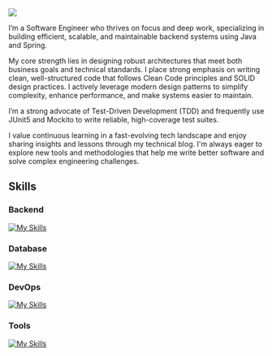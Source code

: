 <img src="https://capsule-render.vercel.app/api?type=venom&color=gradient&customColorList=0,1,7,14,20,24,27)&height=160&fontAlignY=43&descAlignY=64&section=header&text=023&desc=Github%20🗂️&animation=fadeIn&fontSize=40&fontColor=FAFAFA&stroke=000000&strokeWidth=0.5"/>

I’m a Software Engineer who thrives on focus and deep work, specializing in building efficient, scalable, and maintainable backend systems using Java and Spring.

My core strength lies in designing robust architectures that meet both business goals and technical standards. I place strong emphasis on writing clean, well-structured code that follows Clean Code principles and SOLID design practices. I actively leverage modern design patterns to simplify complexity, enhance performance, and make systems easier to maintain.

I’m a strong advocate of Test-Driven Development (TDD) and frequently use JUnit5 and Mockito to write reliable, high-coverage test suites.

I value continuous learning in a fast-evolving tech landscape and enjoy sharing insights and lessons through my technical blog. I'm always eager to explore new tools and methodologies that help me write better software and solve complex engineering challenges.


<h2> Skills </h2>

<h3> Backend </h3>

[![My Skills](https://skillicons.dev/icons?i=java,spring,hibernate)](https://skillicons.dev)

<h3> Database </h3>

[![My Skills](https://skillicons.dev/icons?i=mysql,redis,mongodb)](https://skillicons.dev)

<h3> DevOps </h3>

[![My Skills](https://skillicons.dev/icons?i=aws,githubactions,docker,nginx)](https://skillicons.dev)
  
<h3> Tools </h3>

[![My Skills](https://skillicons.dev/icons?i=git,postman,grafana,prometheus)](https://skillicons.dev)

